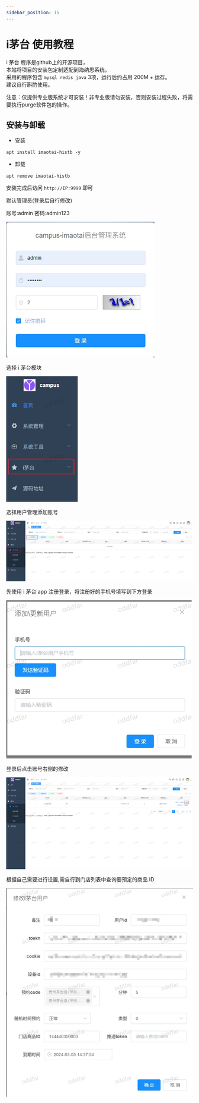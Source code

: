 ```yaml
---
sidebar_position: 15
---
```


# i茅台 使用教程

i 茅台 程序是github上的开源项目，  
本站将项目的安装包定制适配到海纳思系统。  
采用的程序包含 `mysql redis java` 3项，运行后约占用 200M + 运存。  
建议自行斟酌使用。  

注意：仅提供专业版系统才可安装！非专业版请勿安装，否则安装过程失败，将需要执行purge软件包的操作。  


## 安装与卸载

- 安装

```shell
apt install imaotai-histb -y
```
- 卸载

```shell
apt remove imaotai-histb
```

安装完成后访问 `http://IP:9999` 即可

默认管理员(登录后自行修改)

账号:admin 密码:admin123

![](./img/imaotai1.jpg)

选择 i 茅台模块

![](./img/imaotai2.jpg)

选择用户管理添加账号

![](./img/imaotai3.jpg)

先使用 i 茅台 app 注册登录，将注册好的手机号填写到下方登录

![](./img/imaotai4.jpg)

登录后点击账号右侧的修改

![](./img/imaotai5.jpg)

根据自己需要进行设置,需自行到门店列表中查询要预定的商品 ID

![](./img/imaotai6.jpg)
